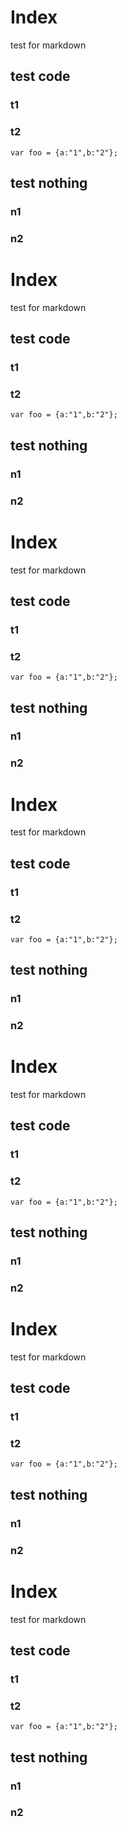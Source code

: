 # Index
test for markdown
## test code
### t1
### t2
    var foo = {a:"1",b:"2"};
## test nothing
### n1
### n2
# Index
test for markdown
## test code
### t1
### t2
    var foo = {a:"1",b:"2"};
## test nothing
### n1
### n2
# Index
test for markdown
## test code
### t1
### t2
    var foo = {a:"1",b:"2"};
## test nothing
### n1
### n2
# Index
test for markdown
## test code
### t1
### t2
    var foo = {a:"1",b:"2"};
## test nothing
### n1
### n2
# Index
test for markdown
## test code
### t1
### t2
    var foo = {a:"1",b:"2"};
## test nothing
### n1
### n2
# Index
test for markdown
## test code
### t1
### t2
    var foo = {a:"1",b:"2"};
## test nothing
### n1
### n2
# Index
test for markdown
## test code
### t1
### t2
    var foo = {a:"1",b:"2"};
## test nothing
### n1
### n2
